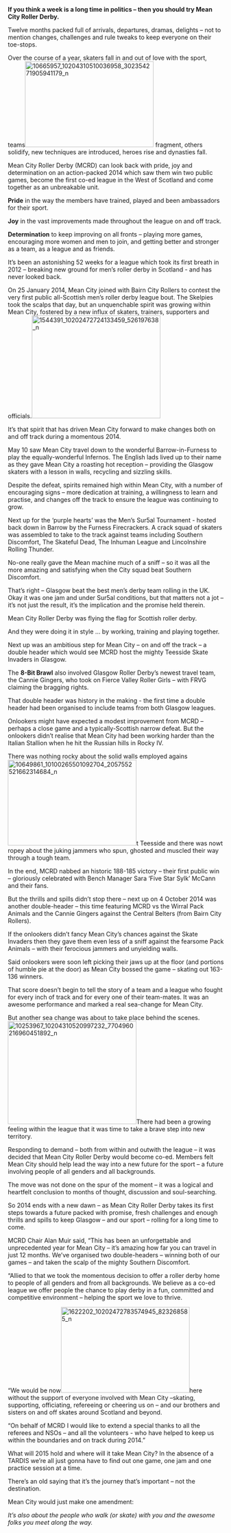 <html><body><strong>If you think a week is a long time in politics – then you should try Mean City Roller Derby.</strong>

Twelve months packed full of arrivals, departures, dramas, delights – not to mention changes, challenges and rule tweaks to keep everyone on their toe-stops.

Over the course of a year, skaters fall in and out of love with the sport, teams<a href="/2014/10/10665957_10204310510036958_302354271905941179_n.jpg"><img class=" size-medium wp-image-4405 alignright" src="https://www.scottishrollerderbyblog.com/2014/10/10665957_10204310510036958_302354271905941179_n.jpg?w=300" alt="10665957_10204310510036958_302354271905941179_n" width="300" height="200"></a> fragment, others solidify, new techniques are introduced, heroes rise and dynasties fall.

Mean City Roller Derby (MCRD) can look back with pride, joy and determination on an action-packed 2014 which saw them win two public games, become the first co-ed league in the West of Scotland and come together as an unbreakable unit.

<strong>Pride</strong> in the way the members have trained, played and been ambassadors for their sport.

<strong>Joy</strong> in the vast improvements made throughout the league on and off track.

<strong>Determination</strong> to keep improving on all fronts – playing more games, encouraging more women and men to join, and getting better and stronger as a team, as a league and as friends.

It’s been an astonishing 52 weeks for a league which took its first breath in 2012 – breaking new ground for men’s roller derby in Scotland - and has never looked back.

On 25 January 2014, Mean City joined with Bairn City Rollers to contest the very first public all-Scottish men’s roller derby league bout. The Skelpies took the scalps that day, but an unquenchable spirit was growing within Mean City, fostered by a new influx of skaters, trainers, supporters and officials.<img class="alignnone size-medium wp-image-4406 alignright" src="https://www.scottishrollerderbyblog.com/2014/10/1544391_10202472724133459_526197638_n.jpg?w=300" alt="1544391_10202472724133459_526197638_n" width="300" height="240">

It’s that spirit that has driven Mean City forward to make changes both on and off track during a momentous 2014.

May 10 saw Mean City travel down to the wonderful Barrow-in-Furness to play the equally-wonderful Infernos. The English lads lived up to their name as they gave Mean City a roasting hot reception – providing the Glasgow skaters with a lesson in walls, recycling and sizzling skills.

Despite the defeat, spirits remained high within Mean City, with a number of encouraging signs – more dedication at training, a willingness to learn and practise, and changes off the track to ensure the league was continuing to grow.

Next up for the ‘purple hearts’ was the Men’s Sur5al Tournament - hosted back down in Barrow by the Furness Firecrackers. A crack squad of skaters was assembled to take to the track against teams including Southern Discomfort, The Skateful Dead, The Inhuman League and Lincolnshire Rolling Thunder.

No-one really gave the Mean machine much of a sniff – so it was all the more amazing and satisfying when the City squad beat Southern Discomfort.

That’s right – Glasgow beat the best men’s derby team rolling in the UK. Okay it was one jam and under Sur5al conditions, but that matters not a jot – it’s not just the result, it’s the implication and the promise held therein.

Mean City Roller Derby was flying the flag for Scottish roller derby.

And they were doing it in style … by working, training and playing together.

Next up was an ambitious step for Mean City – on and off the track – a double header which would see MCRD host the mighty Teesside Skate Invaders in Glasgow.

The <strong>8-Bit Brawl</strong> also involved Glasgow Roller Derby’s newest travel team, the Cannie Gingers, who took on Fierce Valley Roller Girls – with FRVG claiming the bragging rights.

That double header was history in the making - the first time a double header had been organised to include teams from both Glasgow leagues.

Onlookers might have expected a modest improvement from MCRD – perhaps a close game and a typically-Scottish narrow defeat. But the onlookers didn’t realise that Mean City had been working harder than the Italian Stallion when he hit the Russian hills in Rocky IV.

There was nothing rocky about the solid walls employed agains<img class=" size-medium wp-image-4409 alignleft" src="https://www.scottishrollerderbyblog.com/2014/10/10649861_10100265501092704_2057552521662314684_n.jpg?w=300" alt="10649861_10100265501092704_2057552521662314684_n" width="300" height="200">t Teesside and there was nowt ropey about the juking jammers who spun, ghosted and muscled their way through a tough team.

In the end, MCRD nabbed an historic 188-185 victory – their first public win – gloriously celebrated with Bench Manager Sara ‘Five Star Sylk’ McCann and their fans.

But the thrills and spills didn’t stop there – next up on 4 October 2014 was another double-header – this time featuring MCRD vs the Wirral Pack Animals and the Cannie Gingers against the Central Belters (from Bairn City Rollers).

If the onlookers didn’t fancy Mean City’s chances against the Skate Invaders then they gave them even less of a sniff against the fearsome Pack Animals – with their ferocious jammers and unyielding walls.

Said onlookers were soon left picking their jaws up at the floor (and portions of humble pie at the door) as Mean City bossed the game – skating out 163-136 winners.

That score doesn’t begin to tell the story of a team and a league who fought for every inch of track and for every one of their team-mates. It was an awesome performance and marked a real sea-change for Mean City.

But another sea change was about to take place behind the scenes. <img class="alignnone size-medium wp-image-4408 alignright" src="https://www.scottishrollerderbyblog.com/2014/10/10253967_10204310520997232_7704960216960451892_n.jpg?w=300" alt="10253967_10204310520997232_7704960216960451892_n" width="300" height="240">There had been a growing feeling within the league that it was time to take a brave step into new territory.

Responding to demand – both from within and outwith the league – it was decided that Mean City Roller Derby would become co-ed. Members felt Mean City should help lead the way into a new future for the sport – a future involving people of all genders and all backgrounds.

The move was not done on the spur of the moment – it was a logical and heartfelt conclusion to months of thought, discussion and soul-searching.

So 2014 ends with a new dawn – as Mean City Roller Derby takes its first steps towards a future packed with promise, fresh challenges and enough thrills and spills to keep Glasgow – and our sport – rolling for a long time to come.

MCRD Chair Alan Muir said, “This has been an unforgettable and unprecedented year for Mean City – it’s amazing how far you can travel in just 12 months. We’ve organised two double-headers – winning both of our games – and taken the scalp of the mighty Southern Discomfort.

“Allied to that we took the momentous decision to offer a roller derby home to people of all genders and from all backgrounds. We believe as a co-ed league we offer people the chance to play derby in a fun, committed and competitive environment – helping the sport we love to thrive.

“We would be now<img class="alignnone size-medium wp-image-4407 alignleft" src="https://www.scottishrollerderbyblog.com/2014/10/1622202_10202472783574945_823268585_n.jpg?w=300" alt="1622202_10202472783574945_823268585_n" width="300" height="200">here without the support of everyone involved with Mean City –skating, supporting, officiating, refereeing or cheering us on – and our brothers and sisters on and off skates around Scotland and beyond.

“On behalf of MCRD I would like to extend a special thanks to all the referees and NSOs – and all the volunteers - who have helped to keep us within the boundaries and on track during 2014.”

What will 2015 hold and where will it take Mean City? In the absence of a TARDIS we’re all just gonna have to find out one game, one jam and one practice session at a time.

There’s an old saying that it’s the journey that’s important – not the destination.

Mean City would just make one amendment:

<em>It’s also about the people who walk (or skate) with you and the awesome folks you meet along the way.</em></body></html>
